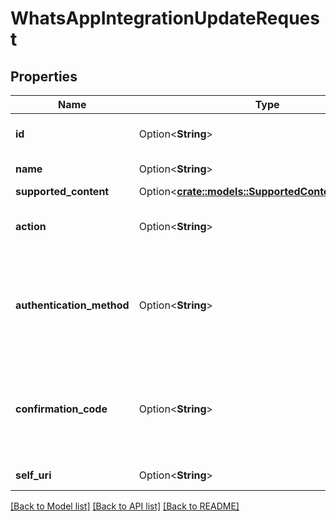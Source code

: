 # WhatsAppIntegrationUpdateRequest

## Properties

Name | Type | Description | Notes
------------ | ------------- | ------------- | -------------
**id** | Option<**String**> | The globally unique identifier for the object. | [optional][readonly]
**name** | Option<**String**> | WhatsApp Integration name | [optional][readonly]
**supported_content** | Option<[**crate::models::SupportedContentReference**](SupportedContentReference.md)> |  | [optional]
**action** | Option<**String**> | The action used to activate and then confirm a WhatsApp Integration. | [optional]
**authentication_method** | Option<**String**> | The authentication method used to confirm a WhatsApp Integration activation. If action is set to Activate, then authenticationMethod is a required field.  | [optional]
**confirmation_code** | Option<**String**> | The confirmation code sent by Whatsapp to you during the activation step. If action is set to Confirm, then confirmationCode is a required field. | [optional]
**self_uri** | Option<**String**> | The URI for this object | [optional][readonly]

[[Back to Model list]](../README.md#documentation-for-models) [[Back to API list]](../README.md#documentation-for-api-endpoints) [[Back to README]](../README.md)


